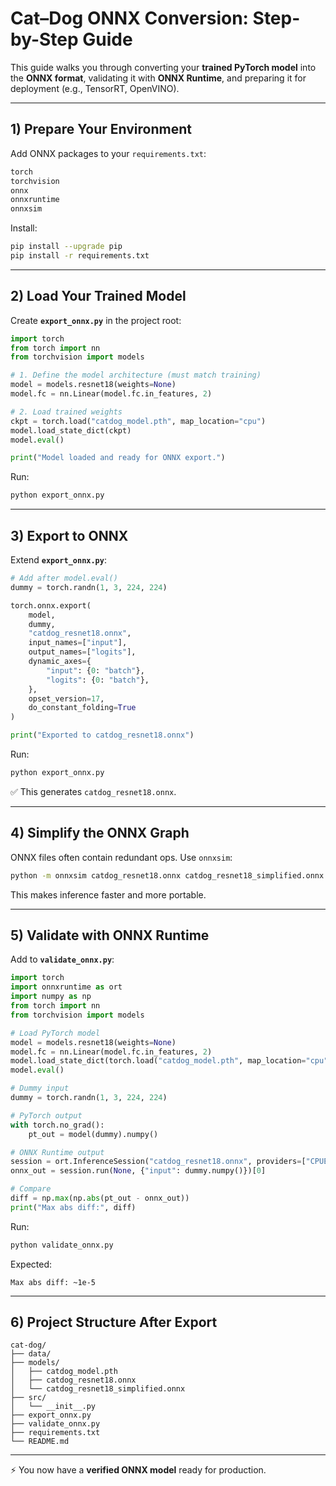 # Cat–Dog ONNX Conversion: Step-by-Step Guide
This guide walks you through converting your **trained PyTorch model** into the **ONNX format**, validating it with **ONNX Runtime**, and preparing it for deployment (e.g., TensorRT, OpenVINO).

---

## 1) Prepare Your Environment

Add ONNX packages to your `requirements.txt`:
```txt
torch
torchvision
onnx
onnxruntime
onnxsim
```

Install:
```bash
pip install --upgrade pip
pip install -r requirements.txt
```

---

## 2) Load Your Trained Model

Create **`export_onnx.py`** in the project root:

```python
import torch
from torch import nn
from torchvision import models

# 1. Define the model architecture (must match training)
model = models.resnet18(weights=None)
model.fc = nn.Linear(model.fc.in_features, 2)

# 2. Load trained weights
ckpt = torch.load("catdog_model.pth", map_location="cpu")
model.load_state_dict(ckpt)
model.eval()

print("Model loaded and ready for ONNX export.")
```

Run:
```bash
python export_onnx.py
```

---

## 3) Export to ONNX

Extend **`export_onnx.py`**:

```python
# Add after model.eval()
dummy = torch.randn(1, 3, 224, 224)

torch.onnx.export(
    model,
    dummy,
    "catdog_resnet18.onnx",
    input_names=["input"],
    output_names=["logits"],
    dynamic_axes={
        "input": {0: "batch"},
        "logits": {0: "batch"},
    },
    opset_version=17,
    do_constant_folding=True
)

print("Exported to catdog_resnet18.onnx")
```

Run:
```bash
python export_onnx.py
```

✅ This generates `catdog_resnet18.onnx`.

---

## 4) Simplify the ONNX Graph

ONNX files often contain redundant ops. Use `onnxsim`:

```bash
python -m onnxsim catdog_resnet18.onnx catdog_resnet18_simplified.onnx
```

This makes inference faster and more portable.

---

## 5) Validate with ONNX Runtime

Add to **`validate_onnx.py`**:

```python
import torch
import onnxruntime as ort
import numpy as np
from torch import nn
from torchvision import models

# Load PyTorch model
model = models.resnet18(weights=None)
model.fc = nn.Linear(model.fc.in_features, 2)
model.load_state_dict(torch.load("catdog_model.pth", map_location="cpu"))
model.eval()

# Dummy input
dummy = torch.randn(1, 3, 224, 224)

# PyTorch output
with torch.no_grad():
    pt_out = model(dummy).numpy()

# ONNX Runtime output
session = ort.InferenceSession("catdog_resnet18.onnx", providers=["CPUExecutionProvider"])
onnx_out = session.run(None, {"input": dummy.numpy()})[0]

# Compare
diff = np.max(np.abs(pt_out - onnx_out))
print("Max abs diff:", diff)
```

Run:
```bash
python validate_onnx.py
```

Expected:
```
Max abs diff: ~1e-5
```

---

## 6) Project Structure After Export

```plaintext
cat-dog/
├── data/
├── models/
│   ├── catdog_model.pth
│   ├── catdog_resnet18.onnx
│   └── catdog_resnet18_simplified.onnx
├── src/
│   └── __init__.py
├── export_onnx.py
├── validate_onnx.py
├── requirements.txt
└── README.md
```

---

⚡ You now have a **verified ONNX model** ready for production.
